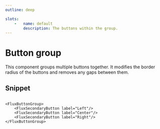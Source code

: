 ```yaml
---
outline: deep

slots:
    -   name: default
        description: The buttons within the group.
---
```


<script
    lang="ts"
    setup>

</script>

# Button group

This component groups multiple buttons together. It modifies the border radius of the buttons and removes any gaps between them.

<Preview>
    <FluxButtonGroup>
        <FluxSecondaryButton label="Left"/>
        <FluxSecondaryButton label="Center"/>
        <FluxSecondaryButton label="Right"/>
    </FluxButtonGroup>
</Preview>

<FrontmatterDocs/>

## Snippet

```vue

<FluxButtonGroup>
    <FluxSecondaryButton label="Left"/>
    <FluxSecondaryButton label="Center"/>
    <FluxSecondaryButton label="Right"/>
</FluxButtonGroup>
```
